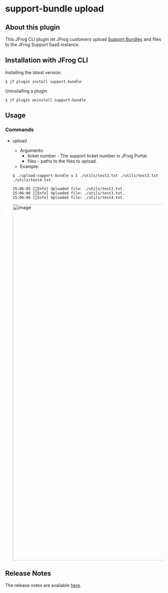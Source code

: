 # support-bundle upload

## About this plugin
This JFrog CLI plugin let JFrog customers upload [Support Bundles](https://jfrog.com/help/r/jfrog-platform-administration-documentation/support-zone) and files to the JFrog Support SaaS instance.

## Installation with JFrog CLI
Installing the latest version:

`$ jf plugin install support-bundle`

<!---Installing a specific version:`--->

<!--- j`$ jf plugin install hello-frog@version` --->

Uninstalling a plugin

`$ jf plugin uninstall support-bundle`

## Usage
### Commands
* upload
    - Arguments:
        - ticket number - The support ticket number in JFrog Portal.
        - files - paths to the files to upload.
    - Example:
    ```
  $ ./upload-support-bundle u 1 ./utils/test2.txt ./utils/test3.txt ./utils/test4.txt 
  
    15:06:05 [🔵Info] Uploaded file: ./utils/test2.txt.
    15:06:06 [🔵Info] Uploaded file: ./utils/test3.txt.
    15:06:06 [🔵Info] Uploaded file: ./utils/test4.txt.
  ```

    <img width="1137" alt="image" src="https://github.com/YonatanHen/upload-support-bundle-plugin/assets/57364867/9a74f3b8-6d12-4c68-bb89-8ffde0270749">

## Release Notes
The release notes are available [here](RELEASE.md).
